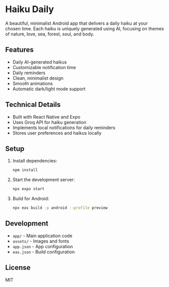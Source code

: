 # Haiku Daily

A beautiful, minimalist Android app that delivers a daily haiku at your chosen time. Each haiku is uniquely generated using AI, focusing on themes of nature, love, sea, forest, soul, and body.

## Features

- Daily AI-generated haikus
- Customizable notification time
- Daily reminders
- Clean, minimalist design
- Smooth animations
- Automatic dark/light mode support

## Technical Details

- Built with React Native and Expo
- Uses Groq API for haiku generation
- Implements local notifications for daily reminders
- Stores user preferences and haikus locally

## Setup

1. Install dependencies:
   ```bash
   npm install
   ```

2. Start the development server:
   ```bash
   npx expo start
   ```

3. Build for Android:
   ```bash
   npx eas build -p android --profile preview
   ```

## Development

- `app/` - Main application code
- `assets/` - Images and fonts
- `app.json` - App configuration
- `eas.json` - Build configuration

## License

MIT

